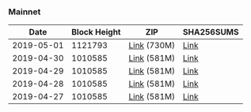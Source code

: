 ### Mainnet

|    Date    | Block Height | ZIP | SHA256SUMS |
| ---------- | ------------ | --- | ---------- |
| 2019-05-01 | 1121793 | [Link](https://s3-ap-southeast-2.amazonaws.com/ion-bootstrap/mainnet/2019-05-01/bootstrap.dat.zip) (730M) | [Link](https://s3-ap-southeast-2.amazonaws.com/ion-bootstrap/mainnet/2019-05-01/SHA256SUMS) |
| 2019-04-30 | 1010585 | [Link](https://s3-ap-southeast-2.amazonaws.com/ion-bootstrap/mainnet/2019-04-30/bootstrap.dat.zip) (581M) | [Link](https://s3-ap-southeast-2.amazonaws.com/ion-bootstrap/mainnet/2019-04-30/SHA256SUMS) |
| 2019-04-29 | 1010585 | [Link](https://s3-ap-southeast-2.amazonaws.com/ion-bootstrap/mainnet/2019-04-29/bootstrap.dat.zip) (581M) | [Link](https://s3-ap-southeast-2.amazonaws.com/ion-bootstrap/mainnet/2019-04-29/SHA256SUMS) |
| 2019-04-28 | 1010585 | [Link](https://s3-ap-southeast-2.amazonaws.com/ion-bootstrap/mainnet/2019-04-28/bootstrap.dat.zip) (581M) | [Link](https://s3-ap-southeast-2.amazonaws.com/ion-bootstrap/mainnet/2019-04-28/SHA256SUMS) |
| 2019-04-27 | 1010585 | [Link](https://s3-ap-southeast-2.amazonaws.com/ion-bootstrap/mainnet/2019-04-27/bootstrap.dat.zip) (581M) | [Link](https://s3-ap-southeast-2.amazonaws.com/ion-bootstrap/mainnet/2019-04-27/SHA256SUMS) |

